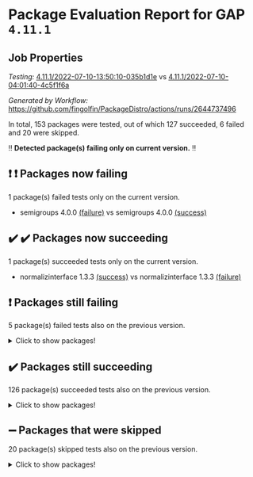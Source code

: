 # Package Evaluation Report for GAP `4.11.1`

## Job Properties

*Testing:* [4.11.1/2022-07-10-13:50:10-035b1d1e](https://github.com/fingolfin/PackageDistro/blob/data/reports/4.11.1/2022-07-10-13:50:10-035b1d1e) vs [4.11.1/2022-07-10-04:01:40-4c5f1f6a](https://github.com/fingolfin/PackageDistro/blob/data/reports/4.11.1/2022-07-10-04:01:40-4c5f1f6a)

*Generated by Workflow:* https://github.com/fingolfin/PackageDistro/actions/runs/2644737496

In total, 153 packages were tested, out of which 127 succeeded, 6 failed and 20 were skipped.

:bangbang: **Detected package(s) failing only on current version.** :bangbang:

## :exclamation: :exclamation: Packages now failing

1 package(s) failed tests only on the current version.
- semigroups 4.0.0 [(failure)](https://github.com/fingolfin/PackageDistro/runs/7270904284?check_suite_focus=true) vs semigroups 4.0.0 [(success)](https://github.com/fingolfin/PackageDistro/runs/7268008775?check_suite_focus=true)

## :heavy_check_mark: :heavy_check_mark: Packages now succeeding

1 package(s) succeeded tests only on the current version.
- normalizinterface 1.3.3 [(success)](https://github.com/fingolfin/PackageDistro/runs/7270903668?check_suite_focus=true) vs normalizinterface 1.3.3 [(failure)](https://github.com/fingolfin/PackageDistro/runs/7268007918?check_suite_focus=true)

## :exclamation: Packages still failing

5 package(s) failed tests also on the previous version.
<details><summary>Click to show packages!</summary>

- fining 1.4.1 [(failure)](https://github.com/fingolfin/PackageDistro/runs/7270902105?check_suite_focus=true)
- francy 1.2.4 [(failure)](https://github.com/fingolfin/PackageDistro/runs/7270902284?check_suite_focus=true)
- hap 1.44 [(failure)](https://github.com/fingolfin/PackageDistro/runs/7270902527?check_suite_focus=true)
- packagemanager 1.2 [(failure)](https://github.com/fingolfin/PackageDistro/runs/7270903834?check_suite_focus=true)
- recog 1.3.2 [(failure)](https://github.com/fingolfin/PackageDistro/runs/7270904121?check_suite_focus=true)
</details>

## :heavy_check_mark: Packages still succeeding

126 package(s) succeeded tests also on the previous version.
<details><summary>Click to show packages!</summary>

- ace 5.4 [(success)](https://github.com/fingolfin/PackageDistro/runs/7270900947?check_suite_focus=true)
- aclib 1.3.2 [(success)](https://github.com/fingolfin/PackageDistro/runs/7270901006?check_suite_focus=true)
- agt 0.2 [(success)](https://github.com/fingolfin/PackageDistro/runs/7270901044?check_suite_focus=true)
- alnuth 3.2.1 [(success)](https://github.com/fingolfin/PackageDistro/runs/7270901075?check_suite_focus=true)
- anupq 3.2.6 [(success)](https://github.com/fingolfin/PackageDistro/runs/7270901107?check_suite_focus=true)
- atlasrep 2.1.2 [(success)](https://github.com/fingolfin/PackageDistro/runs/7270901145?check_suite_focus=true)
- autodoc 2022.07.10 [(success)](https://github.com/fingolfin/PackageDistro/runs/7270901164?check_suite_focus=true)
- automata 1.15 [(success)](https://github.com/fingolfin/PackageDistro/runs/7270901187?check_suite_focus=true)
- automgrp 1.3.2 [(success)](https://github.com/fingolfin/PackageDistro/runs/7270901219?check_suite_focus=true)
- autpgrp 1.10.2 [(success)](https://github.com/fingolfin/PackageDistro/runs/7270901240?check_suite_focus=true)
- cap 2022.06-05 [(success)](https://github.com/fingolfin/PackageDistro/runs/7270901277?check_suite_focus=true)
- caratinterface 2.3.3 [(success)](https://github.com/fingolfin/PackageDistro/runs/7270901293?check_suite_focus=true)
- cddinterface 2020.06.24 [(success)](https://github.com/fingolfin/PackageDistro/runs/7270901323?check_suite_focus=true)
- circle 1.6.5 [(success)](https://github.com/fingolfin/PackageDistro/runs/7270901346?check_suite_focus=true)
- classicpres 1.22 [(success)](https://github.com/fingolfin/PackageDistro/runs/7270901367?check_suite_focus=true)
- cohomolo 1.6.10 [(success)](https://github.com/fingolfin/PackageDistro/runs/7270901393?check_suite_focus=true)
- congruence 1.2.4 [(success)](https://github.com/fingolfin/PackageDistro/runs/7270901417?check_suite_focus=true)
- corelg 1.56 [(success)](https://github.com/fingolfin/PackageDistro/runs/7270901436?check_suite_focus=true)
- crime 1.6 [(success)](https://github.com/fingolfin/PackageDistro/runs/7270901456?check_suite_focus=true)
- crisp 1.4.5 [(success)](https://github.com/fingolfin/PackageDistro/runs/7270901483?check_suite_focus=true)
- crypting 0.10 [(success)](https://github.com/fingolfin/PackageDistro/runs/7270901509?check_suite_focus=true)
- cryst 4.1.24 [(success)](https://github.com/fingolfin/PackageDistro/runs/7270901539?check_suite_focus=true)
- crystcat 1.1.9 [(success)](https://github.com/fingolfin/PackageDistro/runs/7270901573?check_suite_focus=true)
- ctbllib 1.3.4 [(success)](https://github.com/fingolfin/PackageDistro/runs/7270901604?check_suite_focus=true)
- cubefree 1.19 [(success)](https://github.com/fingolfin/PackageDistro/runs/7270901638?check_suite_focus=true)
- curlinterface 2.2.2 [(success)](https://github.com/fingolfin/PackageDistro/runs/7270901672?check_suite_focus=true)
- cvec 2.7.5 [(success)](https://github.com/fingolfin/PackageDistro/runs/7270901717?check_suite_focus=true)
- datastructures 0.2.7 [(success)](https://github.com/fingolfin/PackageDistro/runs/7270901747?check_suite_focus=true)
- deepthought 1.0.5 [(success)](https://github.com/fingolfin/PackageDistro/runs/7270901767?check_suite_focus=true)
- design 1.7 [(success)](https://github.com/fingolfin/PackageDistro/runs/7270901797?check_suite_focus=true)
- difsets 2.3.1 [(success)](https://github.com/fingolfin/PackageDistro/runs/7270901836?check_suite_focus=true)
- digraphs 1.5.3 [(success)](https://github.com/fingolfin/PackageDistro/runs/7270901871?check_suite_focus=true)
- edim 1.3.5 [(success)](https://github.com/fingolfin/PackageDistro/runs/7270901901?check_suite_focus=true)
- example 4.3.1 [(success)](https://github.com/fingolfin/PackageDistro/runs/7270901926?check_suite_focus=true)
- factint 1.6.3 [(success)](https://github.com/fingolfin/PackageDistro/runs/7270901958?check_suite_focus=true)
- ferret 1.0.8 [(success)](https://github.com/fingolfin/PackageDistro/runs/7270902007?check_suite_focus=true)
- fga 1.4.0 [(success)](https://github.com/fingolfin/PackageDistro/runs/7270902058?check_suite_focus=true)
- float 1.0.3 [(success)](https://github.com/fingolfin/PackageDistro/runs/7270902143?check_suite_focus=true)
- format 1.4.3 [(success)](https://github.com/fingolfin/PackageDistro/runs/7270902177?check_suite_focus=true)
- forms 1.2.8 [(success)](https://github.com/fingolfin/PackageDistro/runs/7270902211?check_suite_focus=true)
- fplsa 1.2.5 [(success)](https://github.com/fingolfin/PackageDistro/runs/7270902233?check_suite_focus=true)
- fr 2.4.8 [(success)](https://github.com/fingolfin/PackageDistro/runs/7270902260?check_suite_focus=true)
- fwtree 1.3 [(success)](https://github.com/fingolfin/PackageDistro/runs/7270902314?check_suite_focus=true)
- gbnp 1.0.5 [(success)](https://github.com/fingolfin/PackageDistro/runs/7270902332?check_suite_focus=true)
- generalizedmorphismsforcap 2022.05-01 [(success)](https://github.com/fingolfin/PackageDistro/runs/7270902351?check_suite_focus=true)
- genss 1.6.6 [(success)](https://github.com/fingolfin/PackageDistro/runs/7270902368?check_suite_focus=true)
- gradedringforhomalg 2022.06-01 [(success)](https://github.com/fingolfin/PackageDistro/runs/7270902382?check_suite_focus=true)
- grape 4.8.5 [(success)](https://github.com/fingolfin/PackageDistro/runs/7270902399?check_suite_focus=true)
- groupoids 1.69 [(success)](https://github.com/fingolfin/PackageDistro/runs/7270902419?check_suite_focus=true)
- grpconst 2.6.2 [(success)](https://github.com/fingolfin/PackageDistro/runs/7270902445?check_suite_focus=true)
- guarana 0.96.3 [(success)](https://github.com/fingolfin/PackageDistro/runs/7270902467?check_suite_focus=true)
- guava 3.16 [(success)](https://github.com/fingolfin/PackageDistro/runs/7270902496?check_suite_focus=true)
- hapcryst 0.1.14 [(success)](https://github.com/fingolfin/PackageDistro/runs/7270902557?check_suite_focus=true)
- hecke 1.5.3 [(success)](https://github.com/fingolfin/PackageDistro/runs/7270902589?check_suite_focus=true)
- help 3.5 [(success)](https://github.com/fingolfin/PackageDistro/runs/7270902645?check_suite_focus=true)
- idrel 2.44 [(success)](https://github.com/fingolfin/PackageDistro/runs/7270902691?check_suite_focus=true)
- images 1.3.1 [(success)](https://github.com/fingolfin/PackageDistro/runs/7270902733?check_suite_focus=true)
- intpic 0.3.0 [(success)](https://github.com/fingolfin/PackageDistro/runs/7270902769?check_suite_focus=true)
- io 4.7.2 [(success)](https://github.com/fingolfin/PackageDistro/runs/7270902804?check_suite_focus=true)
- irredsol 1.4.3 [(success)](https://github.com/fingolfin/PackageDistro/runs/7270902842?check_suite_focus=true)
- json 2.1.0 [(success)](https://github.com/fingolfin/PackageDistro/runs/7270902864?check_suite_focus=true)
- jupyterkernel 1.4.1 [(success)](https://github.com/fingolfin/PackageDistro/runs/7270902889?check_suite_focus=true)
- jupyterviz 1.5.1 [(success)](https://github.com/fingolfin/PackageDistro/runs/7270902917?check_suite_focus=true)
- kan 1.34 [(success)](https://github.com/fingolfin/PackageDistro/runs/7270902950?check_suite_focus=true)
- kbmag 1.5.9 [(success)](https://github.com/fingolfin/PackageDistro/runs/7270902975?check_suite_focus=true)
- laguna 3.9.5 [(success)](https://github.com/fingolfin/PackageDistro/runs/7270903007?check_suite_focus=true)
- liealgdb 2.2.1 [(success)](https://github.com/fingolfin/PackageDistro/runs/7270903037?check_suite_focus=true)
- liepring 2.6 [(success)](https://github.com/fingolfin/PackageDistro/runs/7270903080?check_suite_focus=true)
- liering 2.4.2 [(success)](https://github.com/fingolfin/PackageDistro/runs/7270903119?check_suite_focus=true)
- linearalgebraforcap 2022.06-03 [(success)](https://github.com/fingolfin/PackageDistro/runs/7270903149?check_suite_focus=true)
- loops 3.4.1 [(success)](https://github.com/fingolfin/PackageDistro/runs/7270903184?check_suite_focus=true)
- lpres 1.0.3 [(success)](https://github.com/fingolfin/PackageDistro/runs/7270903226?check_suite_focus=true)
- majoranaalgebras 1.4 [(success)](https://github.com/fingolfin/PackageDistro/runs/7270903258?check_suite_focus=true)
- mapclass 1.4.5 [(success)](https://github.com/fingolfin/PackageDistro/runs/7270903291?check_suite_focus=true)
- matgrp 0.64 [(success)](https://github.com/fingolfin/PackageDistro/runs/7270903329?check_suite_focus=true)
- modisom 2.5.2 [(success)](https://github.com/fingolfin/PackageDistro/runs/7270903370?check_suite_focus=true)
- modulepresentationsforcap 2022.05-03 [(success)](https://github.com/fingolfin/PackageDistro/runs/7270903418?check_suite_focus=true)
- monoidalcategories 2022.06-07 [(success)](https://github.com/fingolfin/PackageDistro/runs/7270903468?check_suite_focus=true)
- nconvex 2020.11-04 [(success)](https://github.com/fingolfin/PackageDistro/runs/7270903517?check_suite_focus=true)
- nilmat 1.4.1 [(success)](https://github.com/fingolfin/PackageDistro/runs/7270903556?check_suite_focus=true)
- nock 1.5 [(success)](https://github.com/fingolfin/PackageDistro/runs/7270903628?check_suite_focus=true)
- nq 2.5.8 [(success)](https://github.com/fingolfin/PackageDistro/runs/7270903703?check_suite_focus=true)
- numericalsgps 1.3.0 [(success)](https://github.com/fingolfin/PackageDistro/runs/7270903748?check_suite_focus=true)
- openmath 11.5.1 [(success)](https://github.com/fingolfin/PackageDistro/runs/7270903783?check_suite_focus=true)
- orb 4.8.4 [(success)](https://github.com/fingolfin/PackageDistro/runs/7270903810?check_suite_focus=true)
- patternclass 2.4.2 [(success)](https://github.com/fingolfin/PackageDistro/runs/7270903856?check_suite_focus=true)
- permut 2.0.4 [(success)](https://github.com/fingolfin/PackageDistro/runs/7270903895?check_suite_focus=true)
- polenta 1.3.10 [(success)](https://github.com/fingolfin/PackageDistro/runs/7270903913?check_suite_focus=true)
- polymaking 0.8.6 [(success)](https://github.com/fingolfin/PackageDistro/runs/7270903931?check_suite_focus=true)
- primgrp 3.4.2 [(success)](https://github.com/fingolfin/PackageDistro/runs/7270903957?check_suite_focus=true)
- profiling 2.5.0 [(success)](https://github.com/fingolfin/PackageDistro/runs/7270903977?check_suite_focus=true)
- qpa 1.33 [(success)](https://github.com/fingolfin/PackageDistro/runs/7270904002?check_suite_focus=true)
- quagroup 1.8.3 [(success)](https://github.com/fingolfin/PackageDistro/runs/7270904023?check_suite_focus=true)
- radiroot 2.9 [(success)](https://github.com/fingolfin/PackageDistro/runs/7270904054?check_suite_focus=true)
- rcwa 4.6.4 [(success)](https://github.com/fingolfin/PackageDistro/runs/7270904074?check_suite_focus=true)
- rds 1.8 [(success)](https://github.com/fingolfin/PackageDistro/runs/7270904098?check_suite_focus=true)
- repndecomp 1.2.1 [(success)](https://github.com/fingolfin/PackageDistro/runs/7270904152?check_suite_focus=true)
- repsn 3.1.0 [(success)](https://github.com/fingolfin/PackageDistro/runs/7270904179?check_suite_focus=true)
- resclasses 4.7.2 [(success)](https://github.com/fingolfin/PackageDistro/runs/7270904214?check_suite_focus=true)
- scscp 2.3.1 [(success)](https://github.com/fingolfin/PackageDistro/runs/7270904243?check_suite_focus=true)
- sglppow 2.2 [(success)](https://github.com/fingolfin/PackageDistro/runs/7270904323?check_suite_focus=true)
- sgpviz 0.999.5 [(success)](https://github.com/fingolfin/PackageDistro/runs/7270904364?check_suite_focus=true)
- simpcomp 2.1.14 [(success)](https://github.com/fingolfin/PackageDistro/runs/7270904391?check_suite_focus=true)
- singular 2020.12.18 [(success)](https://github.com/fingolfin/PackageDistro/runs/7270904416?check_suite_focus=true)
- sla 1.5.3 [(success)](https://github.com/fingolfin/PackageDistro/runs/7270904443?check_suite_focus=true)
- smallgrp 1.5 [(success)](https://github.com/fingolfin/PackageDistro/runs/7270904466?check_suite_focus=true)
- smallsemi 0.6.13 [(success)](https://github.com/fingolfin/PackageDistro/runs/7270904489?check_suite_focus=true)
- sonata 2.9.4 [(success)](https://github.com/fingolfin/PackageDistro/runs/7270904516?check_suite_focus=true)
- sophus 1.25 [(success)](https://github.com/fingolfin/PackageDistro/runs/7270904543?check_suite_focus=true)
- spinsym 1.5.2 [(success)](https://github.com/fingolfin/PackageDistro/runs/7270904581?check_suite_focus=true)
- symbcompcc 1.3.2 [(success)](https://github.com/fingolfin/PackageDistro/runs/7270904621?check_suite_focus=true)
- thelma 1.3 [(success)](https://github.com/fingolfin/PackageDistro/runs/7270904667?check_suite_focus=true)
- tomlib 1.2.9 [(success)](https://github.com/fingolfin/PackageDistro/runs/7270904723?check_suite_focus=true)
- toric 1.9.5 [(success)](https://github.com/fingolfin/PackageDistro/runs/7270904767?check_suite_focus=true)
- transgrp 3.6.2 [(success)](https://github.com/fingolfin/PackageDistro/runs/7270904801?check_suite_focus=true)
- ugaly 4.0.2 [(success)](https://github.com/fingolfin/PackageDistro/runs/7270904839?check_suite_focus=true)
- unipot 1.5 [(success)](https://github.com/fingolfin/PackageDistro/runs/7270904879?check_suite_focus=true)
- unitlib 4.1.0 [(success)](https://github.com/fingolfin/PackageDistro/runs/7270904902?check_suite_focus=true)
- utils 0.74 [(success)](https://github.com/fingolfin/PackageDistro/runs/7270904925?check_suite_focus=true)
- uuid 0.7 [(success)](https://github.com/fingolfin/PackageDistro/runs/7270904949?check_suite_focus=true)
- walrus 0.9991 [(success)](https://github.com/fingolfin/PackageDistro/runs/7270904972?check_suite_focus=true)
- wedderga 4.10.2 [(success)](https://github.com/fingolfin/PackageDistro/runs/7270905003?check_suite_focus=true)
- xmod 2.88 [(success)](https://github.com/fingolfin/PackageDistro/runs/7270905029?check_suite_focus=true)
- xmodalg 1.22 [(success)](https://github.com/fingolfin/PackageDistro/runs/7270905051?check_suite_focus=true)
- yangbaxter 0.10.0 [(success)](https://github.com/fingolfin/PackageDistro/runs/7270905082?check_suite_focus=true)
- zeromqinterface 0.13 [(success)](https://github.com/fingolfin/PackageDistro/runs/7270905101?check_suite_focus=true)
</details>

## :heavy_minus_sign: Packages that were skipped

20 package(s) skipped tests also on the previous version.
<details><summary>Click to show packages!</summary>

- 4ti2interface 2022.03-01 [(skipped)](https://github.com/fingolfin/PackageDistro/runs/7270820823?check_suite_focus=true)
- browse 1.8.14 [(skipped)](https://github.com/fingolfin/PackageDistro/runs/7270820823?check_suite_focus=true)
- examplesforhomalg 2022.03-01 [(skipped)](https://github.com/fingolfin/PackageDistro/runs/7270820823?check_suite_focus=true)
- gapdoc 1.6.5 [(skipped)](https://github.com/fingolfin/PackageDistro/runs/7270820823?check_suite_focus=true)
- gauss 2022.03-01 [(skipped)](https://github.com/fingolfin/PackageDistro/runs/7270820823?check_suite_focus=true)
- gaussforhomalg 2022.03-01 [(skipped)](https://github.com/fingolfin/PackageDistro/runs/7270820823?check_suite_focus=true)
- gradedmodules 2022.03-01 [(skipped)](https://github.com/fingolfin/PackageDistro/runs/7270820823?check_suite_focus=true)
- homalg 2022.03-01 [(skipped)](https://github.com/fingolfin/PackageDistro/runs/7270820823?check_suite_focus=true)
- homalgtocas 2022.03-01 [(skipped)](https://github.com/fingolfin/PackageDistro/runs/7270820823?check_suite_focus=true)
- io_forhomalg 2022.03-01 [(skipped)](https://github.com/fingolfin/PackageDistro/runs/7270820823?check_suite_focus=true)
- itc 1.5.1 [(skipped)](https://github.com/fingolfin/PackageDistro/runs/7270820823?check_suite_focus=true)
- localizeringforhomalg 2022.03-01 [(skipped)](https://github.com/fingolfin/PackageDistro/runs/7270820823?check_suite_focus=true)
- matricesforhomalg 2022.06-01 [(skipped)](https://github.com/fingolfin/PackageDistro/runs/7270820823?check_suite_focus=true)
- modules 2022.03-01 [(skipped)](https://github.com/fingolfin/PackageDistro/runs/7270820823?check_suite_focus=true)
- polycyclic 2.16 [(skipped)](https://github.com/fingolfin/PackageDistro/runs/7270820823?check_suite_focus=true)
- ringsforhomalg 2022.04-01 [(skipped)](https://github.com/fingolfin/PackageDistro/runs/7270820823?check_suite_focus=true)
- sco 2022.03-01 [(skipped)](https://github.com/fingolfin/PackageDistro/runs/7270820823?check_suite_focus=true)
- toolsforhomalg 2022.05-01 [(skipped)](https://github.com/fingolfin/PackageDistro/runs/7270820823?check_suite_focus=true)
- toricvarieties 2022.03.23 [(skipped)](https://github.com/fingolfin/PackageDistro/runs/7270820823?check_suite_focus=true)
- xgap 4.31 [(skipped)](https://github.com/fingolfin/PackageDistro/runs/7270820823?check_suite_focus=true)
</details>

